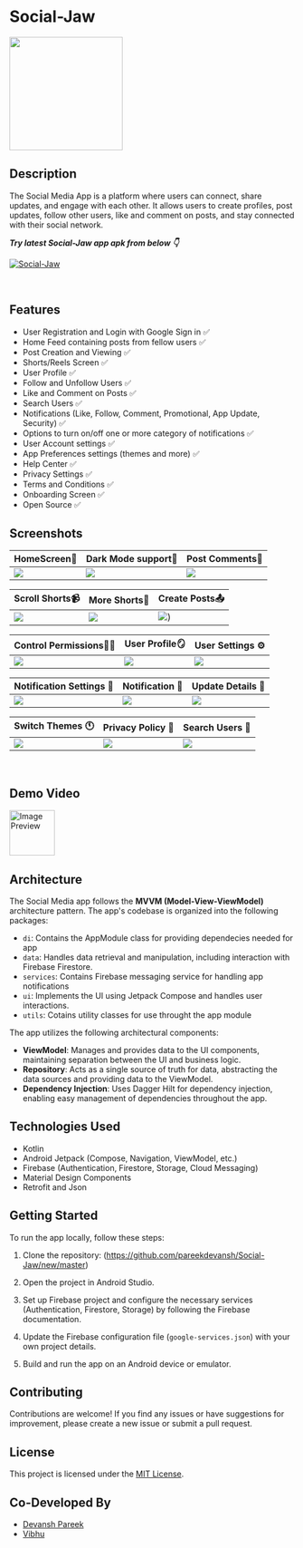 # Social-Jaw

<img src="https://github.com/pareekdevansh/Social-Jaw/assets/80385154/eb8a4901-fc9d-4e6f-8d2f-ad84a9780997" height="200">

## Description

The Social Media App is a platform where users can connect, share updates, and engage with each other. It allows users to create profiles, post updates, follow other users, like and comment on posts, and stay connected with their social network.

***Try latest Social-Jaw app apk from below 👇***

[![Social-Jaw](https://github.com/pareekdevansh/Social-Jaw/assets/80385154/ff67b7df-2718-4c1b-93dc-59cfa025a54a)](https://github.com/pareekdevansh/Social-Jaw/releases/download/android-app/release.version.1.apk)

<br />

## Features

- User Registration and Login with Google Sign in ✅
- Home Feed containing posts from fellow users ✅
- Post Creation and Viewing ✅
- Shorts/Reels Screen ✅
- User Profile ✅
- Follow and Unfollow Users ✅
- Like and Comment on Posts ✅
- Search Users ✅
- Notifications (Like, Follow, Comment, Promotional, App Update, Security) ✅
- Options to turn on/off one or more category of notifications ✅
- User Account settings ✅
- App Preferences settings (themes and more) ✅
- Help Center ✅
- Privacy Settings ✅
- Terms and Conditions ✅
- Onboarding Screen ✅
- Open Source ✅

## Screenshots

|   HomeScreen🏡    | Dark Mode support🌛   |   Post Comments💬   
|---	|---	|---
|  ![](https://github.com/Joaquin144/CoinTrivia/assets/80385154/90f9e70f-b3a5-46e0-a076-08763d00d7ee)    |  ![](https://github.com/Joaquin144/CoinTrivia/assets/80385154/9964d7a9-66c0-42cd-925b-ab3e80a64e81)    |   ![](https://github.com/Joaquin144/CoinTrivia/assets/80385154/76c30947-69d3-4946-b6a0-5fe385511866)    

|   Scroll Shorts📹  |   More Shorts🎥    | Create Posts📤   |
|---    |---	|---	|
|   ![](https://github.com/Joaquin144/CoinTrivia/assets/80385154/1d5d3abb-4258-4de3-8560-895e5e3f9a25)    |   ![](https://github.com/Joaquin144/CoinTrivia/assets/80385154/e606dbbb-64c1-4d87-b956-1ec938ee25f3)      |   ![](https://github.com/Joaquin144/CoinTrivia/assets/80385154/4efda8ba-cbc5-4e98-aa2e-945e7a7ca9e8))

|   Control Permissions👮‍♂️    | User Profile🪞    |   User Settings ⚙️  
|---	|---	|---
|  ![](https://github.com/Joaquin144/CoinTrivia/assets/80385154/60c39ae1-5fec-403e-8df9-cbb620c5832e)    |  ![](https://github.com/Joaquin144/CoinTrivia/assets/80385154/83b1ef74-0f0a-4cd8-811d-e68ecba72cae)    |   ![](https://github.com/Joaquin144/CoinTrivia/assets/80385154/1851b59f-28cf-41b6-a345-f9bc8318babd)    

|   Notification Settings 🔔 |   Notification 📩   | Update Details 📝  |
|---    |---	|---	|
|   ![](https://github.com/Joaquin144/CoinTrivia/assets/80385154/080a9056-8295-4594-82d6-fa136ab7a756)    |   ![](https://github.com/Joaquin144/CoinTrivia/assets/80385154/35e6fae0-b405-4ee3-98c0-2432e288e7ab)      |   ![](https://github.com/Joaquin144/CoinTrivia/assets/80385154/5d17d9e6-81b9-42d1-8e3f-318913a1914b)

|   Switch Themes 🕚 |   Privacy Policy 🔐   | Search Users 🔎  |
|---    |---	|---	|
|   ![](https://github.com/Joaquin144/CoinTrivia/assets/80385154/50bf06ab-f290-45ad-8fbe-75f1ecb9f75e)    |   ![](https://github.com/Joaquin144/CoinTrivia/assets/80385154/a2a711a3-35ea-4f1f-9253-37ca511ae5f5)      |   ![](https://github.com/Joaquin144/CoinTrivia/assets/80385154/248177c7-9eea-4b79-a5bc-48a31c9e417a)
<br />

## Demo Video
<img src="https://github.com/pareekdevansh/Social-Jaw/assets/80385154/ffce81d8-449c-48b4-81e3-b752a91518d9" alt="Image Preview" height="80">

## Architecture

The Social Media app follows the **MVVM (Model-View-ViewModel)** architecture pattern. The app's codebase is organized into the following packages:

- `di`: Contains the AppModule class for providing dependecies needed for app
- `data`: Handles data retrieval and manipulation, including interaction with Firebase Firestore.
- `services`: Contains Firebase messaging service for handling app notifications
- `ui`: Implements the UI using Jetpack Compose and handles user interactions.
- `utils`: Cotains utility classes for use throught the app module

The app utilizes the following architectural components:

- **ViewModel**: Manages and provides data to the UI components, maintaining separation between the UI and business logic.
- **Repository**: Acts as a single source of truth for data, abstracting the data sources and providing data to the ViewModel.
- **Dependency Injection**: Uses Dagger Hilt for dependency injection, enabling easy management of dependencies throughout the app.

## Technologies Used

- Kotlin
- Android Jetpack (Compose, Navigation, ViewModel, etc.)
- Firebase (Authentication, Firestore, Storage, Cloud Messaging)
- Material Design Components
- Retrofit and Json

## Getting Started

To run the app locally, follow these steps:

1. Clone the repository: (https://github.com/pareekdevansh/Social-Jaw/new/master)

2. Open the project in Android Studio.

3. Set up Firebase project and configure the necessary services (Authentication, Firestore, Storage) by following the Firebase documentation.

4. Update the Firebase configuration file (`google-services.json`) with your own project details.

5. Build and run the app on an Android device or emulator.

## Contributing

Contributions are welcome! If you find any issues or have suggestions for improvement, please create a new issue or submit a pull request.

## License

This project is licensed under the [MIT License](LICENSE).

## Co-Developed By

- [Devansh Pareek](https://github.com/pareekdevansh)
- [Vibhu](https://github.com/Joaquin144)
